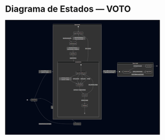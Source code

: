 # Diagrama de Estados — VOTO

<img src="https://github.com/koiamagabriel/Projeto-1---Grupo-A/blob/main/Diagrama%20de%20estados.png"
     alt="Diagrama de Estados2">
